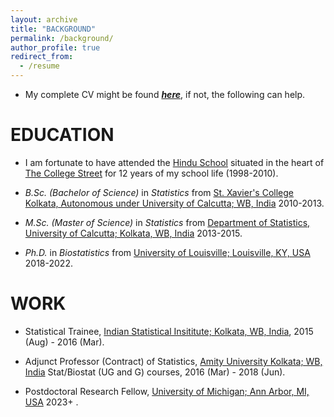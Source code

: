 ```yaml
---
layout: archive
title: "BACKGROUND"
permalink: /background/
author_profile: true
redirect_from:
  - /resume
---
```


* My complete CV might be found [_**here**_](https://drive.google.com/file/d/1Y3Iz-r9unOtENojvzJ5jLxP2gHLa_xhR/view?usp=sharing), if not, the following can help.



# EDUCATION

* I am fortunate to have attended the <span style ="color:blue">[Hindu School](https://en.wikipedia.org/wiki/Hindu_School,_Kolkata)</span> situated in the heart of <span style ="color:blue">[The College Street](https://en.wikipedia.org/wiki/College_Street_(Kolkata))</span> for 12 years of my school life (1998-2010). 

* _B.Sc. (Bachelor of Science)_ in _Statistics_ from <span style ="color:blue">[St. Xavier's College Kolkata, Autonomous under University of Calcutta; WB, India](http://www.sxccal.edu/)</span> 2010-2013. 

* _M.Sc. (Master of Science)_ in _Statistics_ from <span style ="color:blue">[Department of Statistics, University of Calcutta; Kolkata, WB, India](https://www.caluniv.ac.in/academic/Statistics.html)</span> 2013-2015. 

* _Ph.D._ in _Biostatistics_ from <span style ="color:blue">[University of Louisville; Louisville, KY, USA](https://louisville.edu/)</span> 2018-2022. 


# WORK 

* Statistical Trainee, <span style ="color:blue">[Indian Statistical Insititute; Kolkata, WB, India](https://www.isical.ac.in/)</span>, 2015 (Aug) - 2016 (Mar). 

* Adjunct Professor (Contract) of Statistics, <span style ="color:blue">[Amity University Kolkata; WB, India](https://www.amity.edu/kolkata/)</span> Stat/Biostat (UG and G) courses, 2016 (Mar) - 2018 (Jun). 

* Postdoctoral Research Fellow, <span style ="color:blue">[University of Michigan; Ann Arbor, MI, USA](https://umich.edu/)</span> 2023+ .
